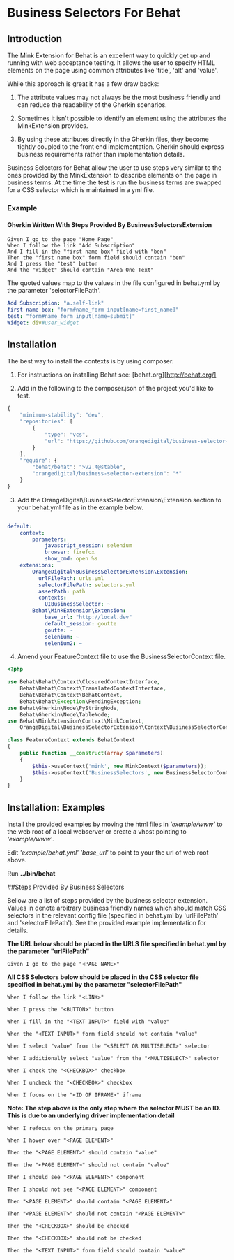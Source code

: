 # Business Selectors For Behat

## Introduction 

The Mink Extension for Behat is an excellent way to quickly get up and running 
with web acceptance testing. It allows the user to specify HTML elements on the
page using common attributes like 'title', 'alt' and 'value'. 

While this approach is great it has a few draw backs: 

1) The attribute values may not always be the most business friendly and can 
reduce the readability of the Gherkin scenarios.

2) Sometimes it isn't possible to identify an element using the attributes 
the MinkExtension provides. 

3) By using these attributes directly in the Gherkin files, they become tightly 
coupled to the front end implementation. Gherkin should express business 
requirements rather than implementation details.      

Business Selectors for Behat allow the user to use steps very similar to the 
ones provided by the MinkExtension to describe elements on the page in business
terms. At the time the test is run the business terms are swapped for a CSS 
selector which is maintained in a yml file.  

### Example

#### Gherkin Written With Steps Provided By BusinessSelectorsExtension

````cucumber
Given I go to the page "Home Page" 
When I follow the link "Add Subscription"
And I fill in the "first name box" field with "ben"
Then the "first name box" form field should contain "ben"
And I press the "test" button
And the "Widget" should contain "Area One Text"
````
The quoted values map to the values in the file configured in behat.yml 
by the parameter 'selectorFilePath'. 

````yaml
Add Subscription: "a.self-link"
first name box: "form#name_form input[name=first_name]"
test: "form#name_form input[name=submit]"
Widget: div#user_widget
````

## Installation

The best way to install the contexts is by using composer. 

1) For instructions on installing Behat see: [behat.org][http://behat.org/]

2) Add in the following to the composer.json of the project you'd like to test.

````javascript
{   
    "minimum-stability": "dev",
    "repositories": [
        {
            "type": "vcs",
            "url": "https://github.com/orangedigital/business-selector-extension"
        }
    ],
    "require": {
        "behat/behat": ">v2.4@stable",
        "orangedigital/business-selector-extension": "*"
    }
}
````

3) Add the OrangeDigital\BusinessSelectorExtension\Extension section to your
behat.yml file as in the example below.

````yaml

default:
    context:
        parameters:
            javascript_session: selenium
            browser: firefox
            show_cmd: open %s
    extensions:
        OrangeDigital\BusinessSelectorExtension\Extension:
          urlFilePath: urls.yml
          selectorFilePath: selectors.yml
          assetPath: path
          contexts:
            UIBusinessSelector: ~
        Behat\MinkExtension\Extension:
            base_url: "http://local.dev"
            default_session: goutte
            goutte: ~
            selenium: ~
            selenium2: ~

````

4) Amend your FeatureContext file to use the BusinessSelectorContext file. 

````php 
<?php

use Behat\Behat\Context\ClosuredContextInterface,
    Behat\Behat\Context\TranslatedContextInterface,
    Behat\Behat\Context\BehatContext,
    Behat\Behat\Exception\PendingException;
use Behat\Gherkin\Node\PyStringNode,
    Behat\Gherkin\Node\TableNode;
use Behat\MinkExtension\Context\MinkContext,
    OrangeDigital\BusinessSelectorExtension\Context\BusinessSelectorContext;

class FeatureContext extends BehatContext
{
    public function __construct(array $parameters)
    {
        $this->useContext('mink', new MinkContext($parameters));
        $this->useContext('BusinessSelectors', new BusinessSelectorContext($parameters));
    }
}


````

## Installation: Examples ##

Install the provided examples by moving the html files in *'example/www'* to the 
web root of a local webserver or create a vhost pointing to *'example/www'*. 

Edit *'example/behat.yml'* *'base_url'* to point to your the url of web root above.

Run **../bin/behat**

##Steps Provided By Business Selectors

Bellow are a list of steps provided by the business selector extension. Values in 
<BRACKETS> denote arbitrary business friendly names which should match CSS 
selectors in the relevant config file (specified in behat.yml by 'urlFilePath' 
and 'selectorFilePath'). See the provided example implementation for details.   

**The URL below should be placed in the URLS file specified in behat.yml by the 
parameter "urlFilePath"**

````cucumber
Given I go to the page "<PAGE NAME>" 
````

**All CSS Selectors below should be placed in the CSS selector file specified
in behat.yml by the parameter "selectorFilePath"**


````cucumber
When I follow the link "<LINK>"
````

````cucumber
When I press the "<BUTTON>" button
````

````cucumber
When I fill in the "<TEXT INPUT>" field with "value"
````

````cucumber
When the "<TEXT INPUT>" form field should not contain "value"
````

````cucumber
When I select "value" from the "<SELECT OR MULTISELECT>" selector
````

````cucumber
When I additionally select "value" from the "<MULTISELECT>" selector
````

````cucumber
When I check the "<CHECKBOX>" checkbox
````

````cucumber
When I uncheck the "<CHECKBOX>" checkbox
````

````cucumber
When I focus on the "<ID OF IFRAME>" iframe
````
**Note: The step above is the only step where the selector MUST be an ID. 
This is due to an underlying driver implementation detail**

````cucumber
When I refocus on the primary page
`````

````cucumber
When I hover over "<PAGE ELEMENT>"
````

````cucumber
Then the "<PAGE ELEMENT>" should contain "value"
````

````cucumber
Then the "<PAGE ELEMENT>" should not contain "value"
````

````cucumber
Then I should see "<PAGE ELEMENT>" component
````

````cucumber
Then I should not see "<PAGE ELEMENT>" component
````

````cucumber
Then "<PAGE ELEMENT>" should contain "<PAGE ELEMENT>"
````

````cucumber
Then "<PAGE ELEMENT>" should not contain "<PAGE ELEMENT>"
````

````cucumber
Then the "<CHECKBOX>" should be checked
````

````cucumber
Then the "<CHECKBOX>" should not be checked
````

````cucumber
Then the "<TEXT INPUT>" form field should contain "value"
````